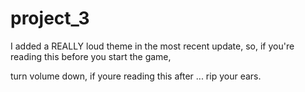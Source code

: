 # project_3

I added a REALLY loud theme in the most recent update, so, if you're reading this before you start the game,

turn volume down, if youre reading this after ... rip your ears.
